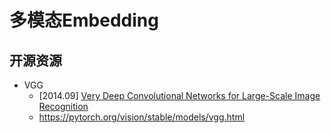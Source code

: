 # 多模态Embedding


## 开源资源
- VGG
    - [2014.09] [Very Deep Convolutional Networks for Large-Scale Image Recognition](https://arxiv.org/abs/1409.1556)
    - https://pytorch.org/vision/stable/models/vgg.html